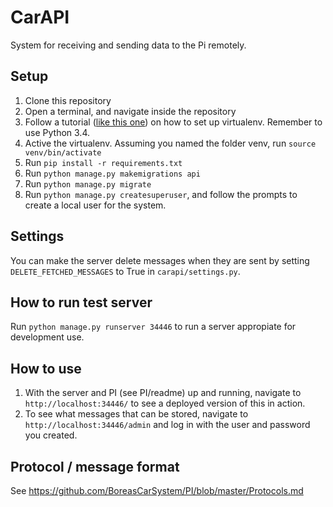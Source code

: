 # CarAPI
System for receiving and sending data to the Pi remotely.

## Setup
1. Clone this repository
2. Open a terminal, and navigate inside the repository
3. Follow a tutorial ([like this one](http://docs.python-guide.org/en/latest/dev/virtualenvs/)) on how to set up virtualenv. 
Remember to use Python 3.4.
4. Active the virtualenv. Assuming you named the folder venv, run `source venv/bin/activate`
4. Run `pip install -r requirements.txt`
6. Run `python manage.py makemigrations api`
7. Run `python manage.py migrate`
8. Run `python manage.py createsuperuser`, and follow the prompts to create a local user for the system.

## Settings
You can make the server delete messages when they are sent by setting `DELETE_FETCHED_MESSAGES` to True in `carapi/settings.py`.

## How to run test server
Run `python manage.py runserver 34446` to run a server appropiate for development use.

## How to use
1. With the server and PI (see PI/readme) up and running, navigate to `http://localhost:34446/` to see a deployed version of this in action.
2. To see what messages that can be stored, navigate to `http://localhost:34446/admin` and log in with the user and password you created.

## Protocol / message format
See https://github.com/BoreasCarSystem/PI/blob/master/Protocols.md
